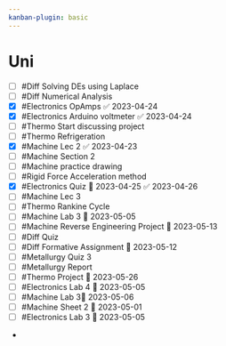 ```yaml
---
kanban-plugin: basic
---
```


# Uni
- [ ] #Diff Solving DEs using Laplace
- [ ] #Diff Numerical Analysis 
- [x] #Electronics OpAmps ✅ 2023-04-24
- [x] #Electronics Arduino voltmeter ✅ 2023-04-24
- [ ] #Thermo Start discussing project
- [ ] #Thermo Refrigeration 
- [x] #Machine Lec 2 ✅ 2023-04-23
- [ ] #Machine Section 2
- [ ] #Machine practice drawing
- [ ] #Rigid Force Acceleration method 
- [x] #Electronics Quiz 📅 2023-04-25 ✅ 2023-04-26
- [ ] #Machine Lec 3
- [ ] #Thermo Rankine Cycle
- [ ] #Machine Lab 3 📅 2023-05-05
- [ ] #Machine Reverse Engineering Project 📅 2023-05-13
- [ ] #Diff Quiz
- [ ] #Diff Formative Assignment 📅 2023-05-12
- [ ] #Metallurgy Quiz 3
- [ ] #Metallurgy Report
- [ ] #Thermo Project 📅 2023-05-26
- [ ] #Electronics Lab 4 📅 2023-05-05
- [ ] #Machine Lab 3📅 2023-05-06
- [ ] #Machine Sheet 2 📅 2023-05-01 
- [ ] #Electronics Lab 3 📅 2023-05-05
-

